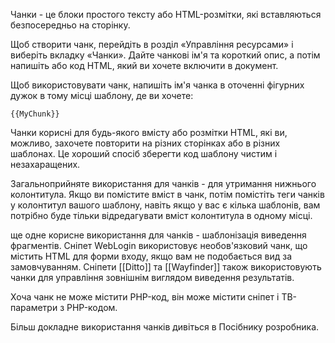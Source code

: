 Чанки - це блоки простого тексту або HTML-розмітки, які вставляються безпосередньо на сторінку.

Щоб створити чанк, перейдіть в розділ «Управління ресурсами» і виберіть вкладку «Чанки». Дайте чанкові ім'я та короткий опис, а потім напишіть або код HTML, який ви хочете включити в документ.

Щоб використовувати чанк, напишіть ім'я чанка в оточенні фігурних дужок в тому місці шаблону, де ви хочете:
```
{{MyChunk}}
```
Чанки корисні для будь-якого вмісту або розмітки HTML, які ви, можливо, захочете повторити на різних сторінках або в різних шаблонах. Це хороший спосіб зберегти код шаблону чистим і незахаращених.

Загальноприйняте використання для чанків - для утримання нижнього колонтитула. Якщо ви помістите вміст в чанк, потім помістіть теги чанків у колонтитул вашого шаблону, навіть якщо у вас є кілька шаблонів, вам потрібно буде тільки відредагувати вміст колонтитула в одному місці.

ще одне корисне використання для чанків - шаблонізація виведення фрагментів. Сніпет WebLogin використовує необов'язковий чанк, що містить HTML для форми входу, якщо вам не подобається вид за замовчуванням. Сніпети [[Ditto]] та [[Wayfinder]] також використовують чанки для управління зовнішнім виглядом виведення результатів.

Хоча чанк не може містити PHP-код, він може містити сніпет і ТB-параметри з PHP-кодом.

Більш докладне використання чанків дивіться в Посібнику розробника.
